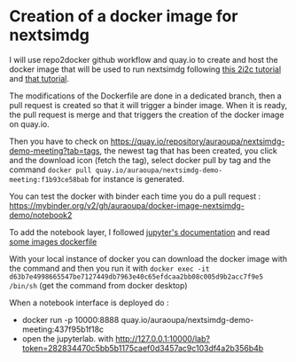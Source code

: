 # Creation of a docker image for nextsimdg


I will use repo2docker github workflow and quay.io to create and host the docker image that will be used to run nextsimdg following [this 2i2c tutorial](https://docs.2i2c.org/en/latest/admin/howto/environment/hub-user-image-template-guide.html) and [that tutorial](https://github.com/jupyterhub/repo2docker-action#push-repo2docker-image-to-quayio).

The modifications of the Dockerfile are done in a dedicated branch, then a pull request is created so that it will trigger a binder image. When it is ready, the pull request is merge and that triggers the creation of the docker image on quay.io.

Then you have to check on https://quay.io/repository/auraoupa/nextsimdg-demo-meeting?tab=tags, the newest tag that has been created, you click and the download icon (fetch the tag), select docker pull by tag and the command ```docker pull quay.io/auraoupa/nextsimdg-demo-meeting:f1b93ce58bab``` for instance is generated.

You can test the docker with binder each time you do a pull request : https://mybinder.org/v2/gh/auraoupa/docker-image-nextsimdg-demo/notebook2

To add the notebook layer, I followed [jupyter's documentation](https://jupyter-docker-stacks.readthedocs.io/en/latest/) and read [some images dockerfile](https://github.com/jupyter/docker-stacks)

With your local instance of docker you can download the docker image with the command and then you run it with ```docker exec -it d63b7e4998665547be7127449db7963e40c65efdcaa2bb08c005d9b2acc7f9e5 /bin/sh``` (get the command from docker desktop)

When a notebook interface is deployed do :
  - docker run -p 10000:8888 quay.io/auraoupa/nextsimdg-demo-meeting:437f95b1f18c
  - open the jupyterlab. with http://127.0.0.1:10000/lab?token=282834470c5bb5b1175caef0d3457ac9c103df4a2b356b4b


